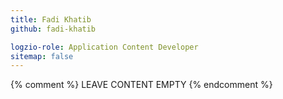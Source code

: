 ```yaml
---
title: Fadi Khatib
github: fadi-khatib

logzio-role: Application Content Developer
sitemap: false
---
```


{% comment %} LEAVE CONTENT EMPTY {% endcomment %}